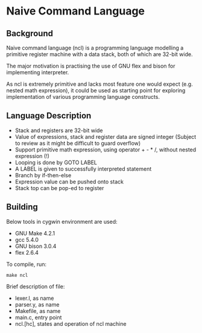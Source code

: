 
Naive Command Language
======================

Background
----------

Naive command language (ncl) is a programming language modelling a
primitive register machine with a data stack, both of which are
32-bit wide.

The major motivation is practising the use of GNU flex and bison for
implementing interpreter.

As ncl is extremely primitive and lacks most feature one would
expect (e.g. nested math expression), it could be used as starting
point for exploring implementation of various programming language
constructs.

Language  Description
---------------------

* Stack and registers are 32-bit wide 
* Value of expressions, stack and register data are signed integer
  (Subject to review as it might be difficult to guard overflow)
* Support primitive math expression, using operator + - * /, without
  nested expression (!)
* Looping is done by GOTO LABEL
* A LABEL is given to successfully interpreted statement
* Branch by if-then-else
* Expression value can be pushed onto stack
* Stack top can be pop-ed to register

Building
--------

Below tools in cygwin environment are used:

* GNU Make 4.2.1
* gcc 5.4.0
* GNU bison 3.0.4
* flex 2.6.4

To compile, run:

    make ncl

Brief description of file:

* lexer.l, as name
* parser.y, as name
* Makefile, as name
* main.c, entry point
* ncl.[hc], states and operation of ncl machine
